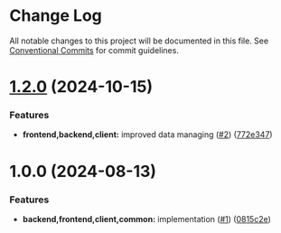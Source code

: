 # Change Log

All notable changes to this project will be documented in this file.
See [Conventional Commits](https://conventionalcommits.org) for commit guidelines.

# [1.2.0](https://github.com/MapColonies/detiler/compare/v1.0.0...v1.2.0) (2024-10-15)


### Features

* **frontend,backend,client:** improved data managing ([#2](https://github.com/MapColonies/detiler/issues/2)) ([772e347](https://github.com/MapColonies/detiler/commit/772e347d051c20a56b73fdc7d7135cc19e1a472a))





# 1.0.0 (2024-08-13)


### Features

* **backend,frontend,client,common:** implementation ([#1](https://github.com/MapColonies/detiler/issues/1)) ([0815c2e](https://github.com/MapColonies/detiler/commit/0815c2e211c94dd4c88afd31c0009940dfcf11a7))

